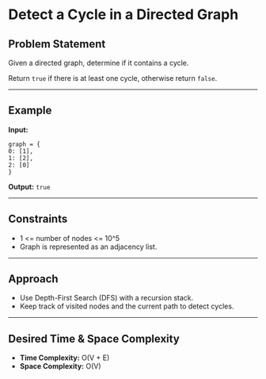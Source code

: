 # Detect a Cycle in a Directed Graph

## Problem Statement

Given a directed graph, determine if it contains a cycle.

Return `true` if there is at least one cycle, otherwise return `false`.

---

## Example

**Input:**

```code
graph = {
0: [1],
1: [2],
2: [0]
}
```

**Output:** `true`

---

## Constraints

- 1 <= number of nodes <= 10^5
- Graph is represented as an adjacency list.

---

## Approach

- Use Depth-First Search (DFS) with a recursion stack.
- Keep track of visited nodes and the current path to detect cycles.

---

## Desired Time & Space Complexity

- **Time Complexity:** O(V + E)
- **Space Complexity:** O(V)
